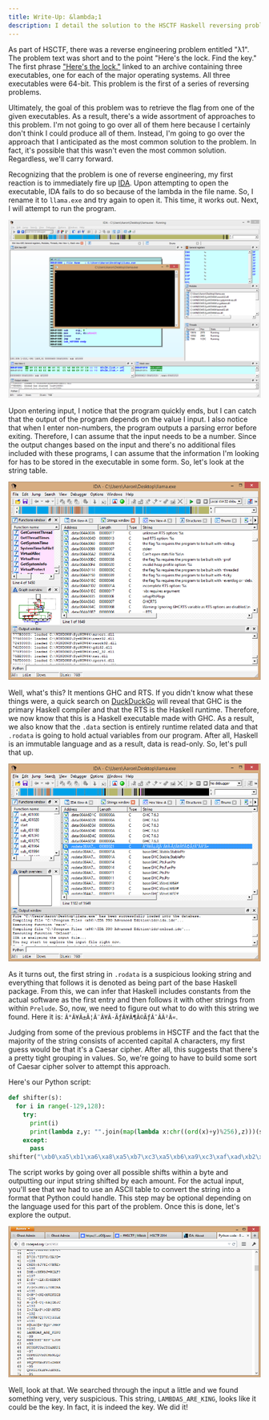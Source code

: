 ```yaml
---
title: Write-Up: &lambda;1
description: I detail the solution to the HSCTF Haskell reversing problem entitled '&lambda;1'.
---
```


As part of HSCTF, there was a reverse engineering problem entitled "λ1". The problem text was short and to the point "Here's the lock. Find the key." The first phrase ["Here's the lock."](http://compete.hsctf.com/ciJsbu4VFk/%CE%BB1.zip) linked to an archive containing three executables, one for each of the major operating systems. All three executables were 64-bit. This problem is the first of a series of reversing problems.

Ultimately, the goal of this problem was to retrieve the flag from one of the given executables. As a result, there's a wide assortment of approaches to this problem. I'm not going to go over all of them here because I certainly don't think I could produce all of them. Instead, I'm going to go over the approach that I anticipated as the most common solution to the problem. In fact, it's possible that this wasn't even the most common solution. Regardless, we'll carry forward.

Recognizing that the problem is one of reverse engineering, my first reaction is to immediately fire up [IDA](https://www.hex-rays.com/products/ida/index.shtml). Upon attempting to open the executable, IDA fails to do so because of the lambda in the file name. So, I rename it to `llama.exe` and try again to open it. This time, it works out. Next, I will attempt to run the program.

![Running llama.](/images/L1-Screen1.png)

Upon entering input, I notice that the program quickly ends, but I can catch that the output of the program depends on the value I input. I also notice that when I enter non-numbers, the program outputs a parsing error before exiting. Therefore, I can assume that the input needs to be a number. Since the output changes based on the input and there's no additional files included with these programs, I can assume that the information I'm looking for has to be stored in the executable in some form. So, let's look at the string table.

![Looking at the string table.](/images/L1-Screen2.png)

Well, what's this? It mentions GHC and RTS. If you didn't know what these things were, a quick search on [DuckDuckGo](https://duckduckgo.com/?q=GHCRTS) will reveal that GHC is the primary Haskell compiler and that the RTS is the Haskell runtime. Therefore, we now know that this is a Haskell executable made with GHC. As a result, we also know that the `.data` section is entirely runtime related data and that `.rodata` is going to hold actual variables from our program. After all, Haskell is an immutable language and as a result, data is read-only. So, let's pull that up.

![Looking at .rodata.](/images/L1-Screen3.png)

As it turns out, the first string in `.rodata` is a suspicious looking string and everything that follows it is denoted as being part of the base Haskell package. From this, we can infer that Haskell includes constants from the actual software as the first entry and then follows it with other strings from within `Prelude`. So, now, we need to figure out what to do with this string we found. Here it is: `Â°Â¥Â±Â¦Â¨Â¥Â·ÃƒÂ¥Â¶Â©ÃƒÂ¯Â­Â²Â«`. 

Judging from some of the previous problems in HSCTF and the fact that the majority of the string consists of accented capital A characters, my first guess would be that it's a Caesar cipher. After all, this suggests that there's a pretty tight grouping in values. So, we're going to have to build some sort of Caesar cipher solver to attempt this approach.

Here's our Python script:
```python
def shifter(s):
  for i in range(-129,128):
    try:
      print(i)
      print(lambda z,y: "".join(map(lambda x:chr((ord(x)+y)%256),z)))(s,i)
    except:
      pass
shifter("\xb0\xa5\xb1\xa6\xa8\xa5\xb7\xc3\xa5\xb6\xa9\xc3\xaf\xad\xb2\xab")
```

The script works by going over all possible shifts within a byte and outputting our input string shifted by each amount. For the actual input, you'll see that we had to use an ASCII table to convert the string into a format that Python could handle. This step may be optional depending on the language used for this part of the problem. Once this is done, let's explore the output.

![Output from shifter.](/images/L1-Screen4.png)

Well, look at that. We searched through the input a little and we found something very, very suspicious. This string, `LAMBDAS_ARE_KING`, looks like it could be the key. In fact, it is indeed the key. We did it! 
